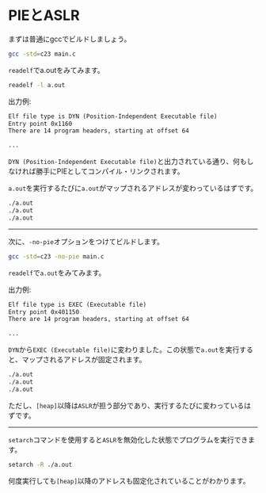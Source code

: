 # PIEとASLR

まずは普通にgccでビルドしましょう。

```sh
gcc -std=c23 main.c
```

`readelf`でa.outをみてみます。

```sh
readelf -l a.out
```

出力例:

```txt
Elf file type is DYN (Position-Independent Executable file)
Entry point 0x1160
There are 14 program headers, starting at offset 64

...
```

`DYN (Position-Independent Executable file)`と出力されている通り、何もしなければ勝手にPIEとしてコンパイル・リンクされます。

`a.out`を実行するたびに`a.out`がマップされるアドレスが変わっているはずです。

```sh
./a.out
./a.out
./a.out
```

---

次に、`-no-pie`オプションをつけてビルドします。

```sh
gcc -std=c23 -no-pie main.c
```

`readelf`で`a.out`をみてみます。

出力例:

```txt
Elf file type is EXEC (Executable file)
Entry point 0x401150
There are 14 program headers, starting at offset 64

...
```

`DYN`から`EXEC (Executable file)`に変わりました。この状態で`a.out`を実行すると、マップされるアドレスが固定されます。

```sh
./a.out
./a.out
./a.out
```

ただし、`[heap]`以降は`ASLR`が担う部分であり、実行するたびに変わっているはずです。

---

`setarch`コマンドを使用すると`ASLR`を無効化した状態でプログラムを実行できます。

```sh
setarch -R ./a.out
```

何度実行しても`[heap]`以降のアドレスも固定化されていることがわかります。

